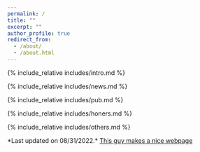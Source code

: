 ```yaml
---
permalink: /
title: ""
excerpt: ""
author_profile: true
redirect_from: 
  - /about/
  - /about.html
---
```


<span class='anchor' id='about-me'></span>
{% include_relative includes/intro.md %}

{% include_relative includes/news.md %}

{% include_relative includes/pub.md %}

{% include_relative includes/honers.md %}

{% include_relative includes/others.md %}

<footer>*Last updated on 08/31/2022.*  
<a href="https://img.shields.io/github/stars/RayeRen/acad-homepage.github.io?style=social">This guy makes a nice webpage</a> 
</footer>